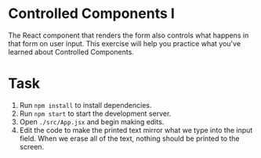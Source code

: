 # Controlled Components I

The React component that renders the form also controls what happens in that form on user input. This exercise will help you practice what you've learned about Controlled Components.

# Task

1. Run `npm install` to install dependencies.
2. Run `npm start` to start the development server.
3. Open `./src/App.jsx` and begin making edits.
4. Edit the code to make the printed text mirror what we type into the input field. When we erase all of the text, nothing should be printed to the screen.

